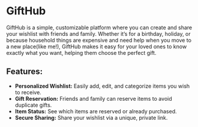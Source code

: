 # GiftHub
GiftHub is a simple, customizable platform where you can create and share your wishlist with friends and family. Whether it’s for a birthday, holiday, or because household things are expensive and need help when you move to a new place(like me!), GiftHub makes it easy for your loved ones to know exactly what you want, helping them choose the perfect gift.

## Features:
- **Personalized Wishlist:** Easily add, edit, and categorize items you wish to receive.
- **Gift Reservation:** Friends and family can reserve items to avoid duplicate gifts.
- **Item Status:** See which items are reserved or already purchased.
- **Secure Sharing:** Share your wishlist via a unique, private link.
